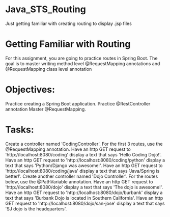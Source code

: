# Java_STS_Routing
Just getting familiar with creating routing to display .jsp files

# Getting Familiar with Routing
For this assignment, you are going to practice routes in Spring Boot. The goal is to master writing method level @RequestMapping annotations and @RequestMapping class level annotation

# Objectives:
Practice creating a Spring Boot application.
Practice @RestController annotation
Master @RequestMapping.

# Tasks:
Create a controller named 'CodingController'. For the first 3 routes, use the @RequestMapping annotation.
Have an http GET request to 'http://localhost:8080/coding' display a text that says 'Hello Coding Dojo!'.
Have an http GET request to 'http://localhost:8080/coding/python' display a text that says 'Python/Django was awesome!'.
Have an http GET request to 'http://localhost:8080/coding/java' display a text that says 'Java/Spring is better!'.
Create another controller named 'Dojo Controller'. For the routes below, use the @PathVariable annotation.
Have an http GET request to 'http://localhost:8080/dojo' display a text that says 'The dojo is awesome!'.
Have an http GET request to 'http://localhost:8080/dojo/burbank' display a text that says 'Burbank Dojo is located in Southern California'.
Have an http GET request to 'http://localhost:8080/dojo/san-jose' display a text that says 'SJ dojo is the headquarters'.
